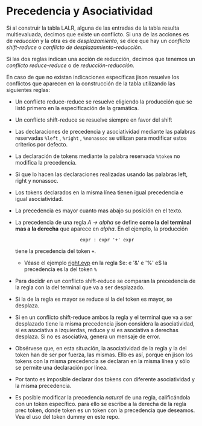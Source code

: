 # Precedencia y Asociatividad

Si al construir la tabla LALR, alguna de las entradas de la tabla
resulta multievaluada, decimos que existe un conflicto. Si una de
las acciones es de *reducción* y la otra es de *desplazamiento*,
se dice que hay un *conflicto shift-reduce* o *conflicto de
desplazamiento-reducción*. 

Si las dos reglas indican una acción de
reducción, decimos que tenemos un *conflicto reduce-reduce* o de
*reducción-reducción*. 

En caso de que no existan indicaciones específicas
jison resuelve los conflictos que aparecen en la construcción de
la tabla utilizando las siguientes reglas:

* Un conflicto reduce-reduce se resuelve eligiendo la producción que se listó primero en la especificación de la gramática.
* Un conflicto shift-reduce se resuelve siempre en favor del shift
* Las declaraciones de precedencia y asociatividad mediante las
palabras reservadas `%left` , `%right` , `%nonassoc` se utilizan para
modificar estos criterios por defecto. 
* La declaración de tokens mediante la palabra reservada `%token` no modifica la precedencia.
* Si que lo hacen las declaraciones realizadas usando las palabras left, right y nonassoc.

* Los tokens declarados en la misma línea tienen igual precedencia e igual asociatividad. 
* La precedencia es mayor cuanto mas abajo su posición en el texto. 
* La precedencia de una regla  *A -> alpha* se define **como la del terminal mas a la derecha** que aparece en *alpha*. En el ejemplo, la producción

                              expr : expr '+' expr

  tiene la precedencia del token `+`.

    - Véase el ejemplo [right.eyp](right.eyp) en la regla $e: e '&' e '%' e$ la precedencia es la del token `%`

* Para decidir en un conflicto shift-reduce se comparan la precedencia de la regla con la del terminal que va a ser desplazado. 

* Si la de la regla es mayor se reduce si la del token es mayor, se desplaza.

* Si en un conflicto shift-reduce ambos la regla y el terminal que va a ser desplazado tiene la misma precedencia jison considera la asociatividad, si es asociativa a izquierdas, reduce y si es asociativa a derechas desplaza. Si no es asociativa, genera un mensaje de error. 

* Obsérvese que, en esta situación, la asociatividad de la regla y la del token han de ser por fuerza, las mismas. Ello es así, porque en jison los tokens con la misma precedencia se declaran en la misma línea y sólo se permite una declaración por línea.

* Por tanto es imposible declarar dos tokens con diferente asociatividad y la misma precedencia.

* Es posible modificar la precedencia *natural* de una regla, calificándola con un token específico. para ello se escribe a la derecha de la regla prec token, donde token es un token con la precedencia que deseamos. Vea el uso del token dummy en este repo.
